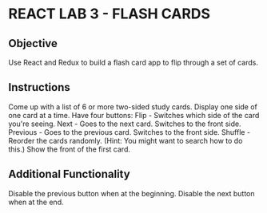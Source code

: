 # REACT LAB 3 - FLASH CARDS

## Objective
Use React and Redux to build a flash card app to flip through a set of cards.

## Instructions
Come up with a list of 6 or more two-sided study cards. Display one side of one card at a time. Have four buttons:
  Flip - Switches which side of the card you're seeing.
  Next - Goes to the next card. Switches to the front side.
  Previous - Goes to the previous card. Switches to the front side.
  Shuffle - Reorder the cards randomly.
    (Hint: You might want to search how to do this.) Show the front of the first card.

## Additional Functionality
Disable the previous button when at the beginning.
Disable the next button when at the end.